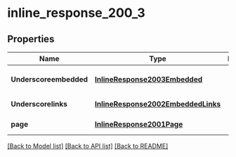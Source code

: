 # inline_response_200_3

## Properties
Name | Type | Description | Notes
------------ | ------------- | ------------- | -------------
**Underscoreembedded** | [**InlineResponse2003Embedded**](InlineResponse2003Embedded.md) |  | [optional] [default to null]
**Underscorelinks** | [**InlineResponse2002EmbeddedLinks**](InlineResponse2002EmbeddedLinks.md) |  | [default to null]
**page** | [**InlineResponse2001Page**](InlineResponse2001Page.md) |  | [default to null]

[[Back to Model list]](../README.md#documentation-for-models) [[Back to API list]](../README.md#documentation-for-api-endpoints) [[Back to README]](../README.md)


